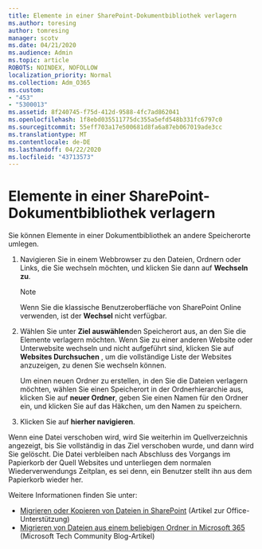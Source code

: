 ```yaml
---
title: Elemente in einer SharePoint-Dokumentbibliothek verlagern
ms.author: toresing
author: tomresing
manager: scotv
ms.date: 04/21/2020
ms.audience: Admin
ms.topic: article
ROBOTS: NOINDEX, NOFOLLOW
localization_priority: Normal
ms.collection: Adm_O365
ms.custom:
- "453"
- "5300013"
ms.assetid: 8f240745-f75d-412d-9588-4fc7ad862041
ms.openlocfilehash: 1f8ebd035511775dc355a5efd548b331fc6797c0
ms.sourcegitcommit: 55eff703a17e500681d8fa6a87eb067019ade3cc
ms.translationtype: MT
ms.contentlocale: de-DE
ms.lasthandoff: 04/22/2020
ms.locfileid: "43713573"
---
```

# <a name="move-items-in-a-sharepoint-document-library"></a>Elemente in einer SharePoint-Dokumentbibliothek verlagern

Sie können Elemente in einer Dokumentbibliothek an andere Speicherorte umlegen.
  
1. Navigieren Sie in einem Webbrowser zu den Dateien, Ordnern oder Links, die Sie wechseln möchten, und klicken Sie dann auf **Wechseln zu**.

    > [!NOTE]
    > Wenn Sie die klassische Benutzeroberfläche von SharePoint Online verwenden, ist der **Wechsel** nicht verfügbar.
  
2. Wählen Sie unter **Ziel auswählen**den Speicherort aus, an den Sie die Elemente verlagern möchten. Wenn Sie zu einer anderen Website oder Unterwebsite wechseln und nicht aufgeführt sind, klicken Sie auf **Websites Durchsuchen** , um die vollständige Liste der Websites anzuzeigen, zu denen Sie wechseln können.

    Um einen neuen Ordner zu erstellen, in den Sie die Dateien verlagern möchten, wählen Sie einen Speicherort in der Ordnerhierarchie aus, klicken Sie auf **neuer Ordner**, geben Sie einen Namen für den Ordner ein, und klicken Sie auf das Häkchen, um den Namen zu speichern.

3. Klicken Sie auf **hierher navigieren**.

 Wenn eine Datei verschoben wird, wird Sie weiterhin im Quellverzeichnis angezeigt, bis Sie vollständig in das Ziel verschoben wurde, und dann wird Sie gelöscht. Die Datei verbleiben nach Abschluss des Vorgangs im Papierkorb der Quell Websites und unterliegen dem normalen Wiederverwendungs Zeitplan, es sei denn, ein Benutzer stellt ihn aus dem Papierkorb wieder her.

Weitere Informationen finden Sie unter:

 - [Migrieren oder Kopieren von Dateien in SharePoint](https://support.office.com/article/move-or-copy-files-in-sharepoint-00e2f483-4df3-46be-a861-1f5f0c1a87bc) (Artikel zur Office-Unterstützung)
 - [Migrieren von Dateien aus einem beliebigen Ordner in Microsoft 365](https://techcommunity.microsoft.com/t5/Microsoft-SharePoint-Blog/Now-move-files-anywhere-in-Office-365-SharePoint-and-OneDrive/ba-p/146973) (Microsoft Tech Community Blog-Artikel) 